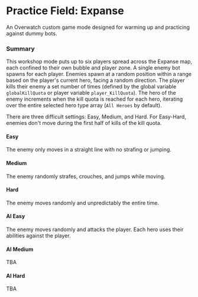 # Practice Field: Expanse
An Overwatch custom game mode designed for warming up and practicing against dummy bots.

### Summary 
This workshop mode puts up to six players spread across the Expanse map, each confined to their own bubble and player zone.
A single enemy bot spawns for each player. Enemies spawn at a random position within a range based on the player's current hero, facing a random direction. The player kills their enemy a set number of times (defined by the global variable `globalKillQuota` or player variable `player_KillQuota`). The hero of the enemy increments when the kill quota is reached for each hero, iterating over the entire selected hero type array (`All Heroes` by default). 

There are three difficult settings: Easy, Medium, and Hard. 
For Easy-Hard, enemies don't move during the first half of kills of the kill quota.
#### Easy
The enemy only moves in a straight line with no strafing or jumping.
#### Medium
The enemy randomly strafes, crouches, and jumps while moving.
#### Hard
The enemy moves randomly and unpredictably the entire time.
#### AI Easy
The enemy moves randomly and attacks the player. Each hero uses their abilities against the player.
#### AI Medium
TBA
#### AI Hard
TBA

